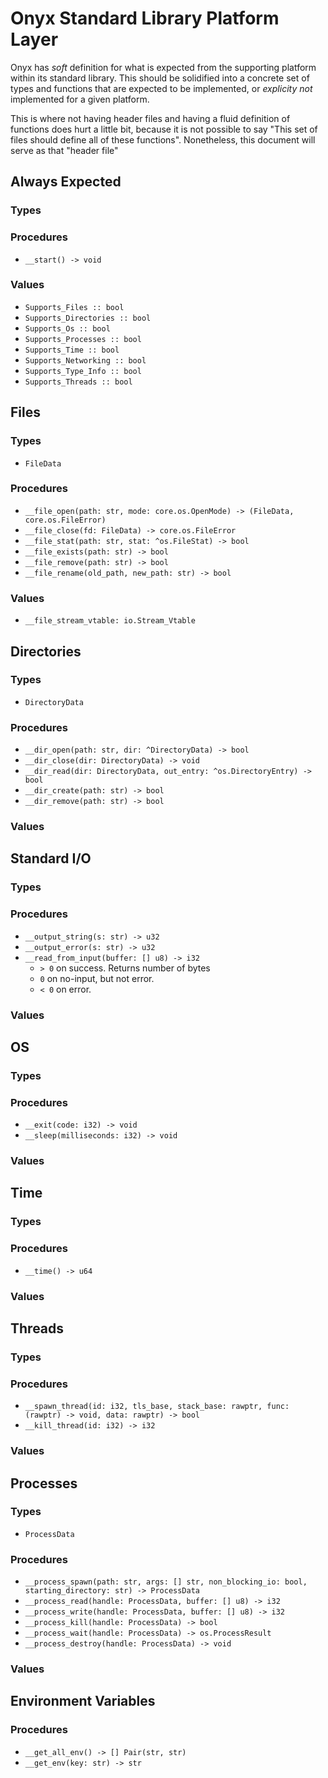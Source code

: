 Onyx Standard Library Platform Layer
====================================

Onyx has *soft* definition for what is expected from the supporting
platform within its standard library. This should be solidified into
a concrete set of types and functions that are expected to be implemented,
or _explicity not_ implemented for a given platform.

This is where not having header files and having a fluid definition of
functions does hurt a little bit, because it is not possible to say
"This set of files should define all of these functions". Nonetheless,
this document will serve as that "header file"

## Always Expected

### Types

### Procedures
- `__start() -> void`

### Values
- `Supports_Files :: bool`
- `Supports_Directories :: bool`
- `Supports_Os :: bool`
- `Supports_Processes :: bool`
- `Supports_Time :: bool`
- `Supports_Networking :: bool`
- `Supports_Type_Info :: bool`
- `Supports_Threads :: bool`


## Files

### Types
- `FileData`

### Procedures
- `__file_open(path: str, mode: core.os.OpenMode) -> (FileData, core.os.FileError)`
- `__file_close(fd: FileData) -> core.os.FileError`
- `__file_stat(path: str, stat: ^os.FileStat) -> bool`
- `__file_exists(path: str) -> bool`
- `__file_remove(path: str) -> bool`
- `__file_rename(old_path, new_path: str) -> bool`

### Values
- `__file_stream_vtable: io.Stream_Vtable`


## Directories

### Types
- `DirectoryData`

### Procedures
- `__dir_open(path: str, dir: ^DirectoryData) -> bool`
- `__dir_close(dir: DirectoryData) -> void`
- `__dir_read(dir: DirectoryData, out_entry: ^os.DirectoryEntry) -> bool`
- `__dir_create(path: str) -> bool`
- `__dir_remove(path: str) -> bool`

### Values



## Standard I/O

### Types

### Procedures
- `__output_string(s: str) -> u32`
- `__output_error(s: str) -> u32`
- `__read_from_input(buffer: [] u8) -> i32`
    - `> 0` on success. Returns number of bytes
    - `0` on no-input, but not error.
    - `< 0` on error.

### Values


## OS

### Types

### Procedures
- `__exit(code: i32) -> void`
- `__sleep(milliseconds: i32) -> void`

### Values


## Time

### Types

### Procedures
- `__time() -> u64`

### Values


## Threads

### Types

### Procedures
- `__spawn_thread(id: i32, tls_base, stack_base: rawptr, func: (rawptr) -> void, data: rawptr) -> bool`
- `__kill_thread(id: i32) -> i32`

### Values


## Processes

### Types
- `ProcessData`

### Procedures
- `__process_spawn(path: str, args: [] str, non_blocking_io: bool, starting_directory: str) -> ProcessData`
- `__process_read(handle: ProcessData, buffer: [] u8) -> i32`
- `__process_write(handle: ProcessData, buffer: [] u8) -> i32`
- `__process_kill(handle: ProcessData) -> bool`
- `__process_wait(handle: ProcessData) -> os.ProcessResult`
- `__process_destroy(handle: ProcessData) -> void`

### Values


## Environment Variables

### Procedures
- `__get_all_env() -> [] Pair(str, str)`
- `__get_env(key: str) -> str`



